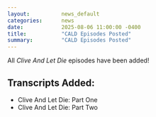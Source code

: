 ```yaml
---
layout:          news_default
categories:      news
date:            2025-08-06 11:00:00 -0400
title:           "CALD Episodes Posted"
summary:         "CALD Episodes Posted"
---
```


All *Clive And Let Die* episodes have been added!

## Transcripts Added:
* Clive And Let Die: Part One
* Clive And Let Die: Part Two
